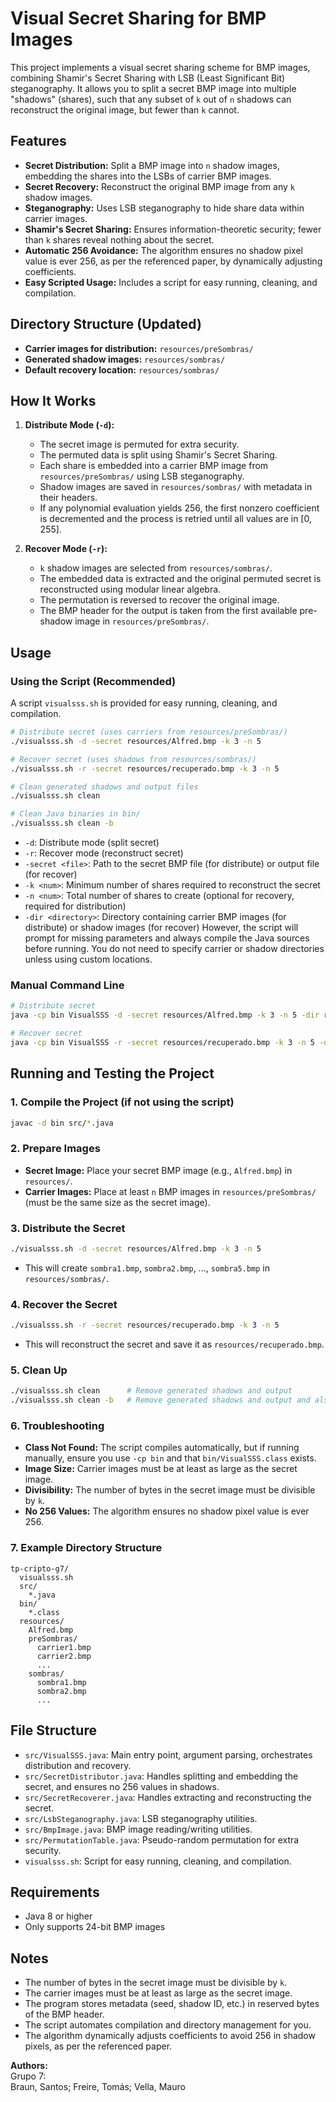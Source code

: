 # Visual Secret Sharing for BMP Images

This project implements a visual secret sharing scheme for BMP images, combining Shamir's Secret Sharing with LSB (Least Significant Bit) steganography. It allows you to split a secret BMP image into multiple "shadows" (shares), such that any subset of `k` out of `n` shadows can reconstruct the original image, but fewer than `k` cannot.

## Features

- **Secret Distribution:** Split a BMP image into `n` shadow images, embedding the shares into the LSBs of carrier BMP images.
- **Secret Recovery:** Reconstruct the original BMP image from any `k` shadow images.
- **Steganography:** Uses LSB steganography to hide share data within carrier images.
- **Shamir's Secret Sharing:** Ensures information-theoretic security; fewer than `k` shares reveal nothing about the secret.
- **Automatic 256 Avoidance:** The algorithm ensures no shadow pixel value is ever 256, as per the referenced paper, by dynamically adjusting coefficients.
- **Easy Scripted Usage:** Includes a script for easy running, cleaning, and compilation.

## Directory Structure (Updated)

- **Carrier images for distribution:** `resources/preSombras/`
- **Generated shadow images:** `resources/sombras/`
- **Default recovery location:** `resources/sombras/`

## How It Works

1. **Distribute Mode (`-d`):**
   - The secret image is permuted for extra security.
   - The permuted data is split using Shamir's Secret Sharing.
   - Each share is embedded into a carrier BMP image from `resources/preSombras/` using LSB steganography.
   - Shadow images are saved in `resources/sombras/` with metadata in their headers.
   - If any polynomial evaluation yields 256, the first nonzero coefficient is decremented and the process is retried until all values are in [0, 255].

2. **Recover Mode (`-r`):**
   - `k` shadow images are selected from `resources/sombras/`.
   - The embedded data is extracted and the original permuted secret is reconstructed using modular linear algebra.
   - The permutation is reversed to recover the original image.
   - The BMP header for the output is taken from the first available pre-shadow image in `resources/preSombras/`.

## Usage

### Using the Script (Recommended)

A script `visualsss.sh` is provided for easy running, cleaning, and compilation.

```sh
# Distribute secret (uses carriers from resources/preSombras/)
./visualsss.sh -d -secret resources/Alfred.bmp -k 3 -n 5

# Recover secret (uses shadows from resources/sombras/)
./visualsss.sh -r -secret resources/recuperado.bmp -k 3 -n 5

# Clean generated shadows and output files
./visualsss.sh clean

# Clean Java binaries in bin/
./visualsss.sh clean -b
```

- `-d`: Distribute mode (split secret)
- `-r`: Recover mode (reconstruct secret)
- `-secret <file>`: Path to the secret BMP file (for distribute) or output file (for recover)
- `-k <num>`: Minimum number of shares required to reconstruct the secret
- `-n <num>`: Total number of shares to create (optional for recovery, required for distribution)
- `-dir <directory>`: Directory containing carrier BMP images (for distribute) or shadow images (for recover)
However, the script will prompt for missing parameters and always compile the Java sources before running.
You do not need to specify carrier or shadow directories unless using custom locations.

### Manual Command Line

```sh
# Distribute secret
java -cp bin VisualSSS -d -secret resources/Alfred.bmp -k 3 -n 5 -dir resources/sombras

# Recover secret
java -cp bin VisualSSS -r -secret resources/recuperado.bmp -k 3 -n 5 -dir resources/sombras
```

## Running and Testing the Project

### 1. Compile the Project (if not using the script)

```sh
javac -d bin src/*.java
```

### 2. Prepare Images

- **Secret Image:**  Place your secret BMP image (e.g., `Alfred.bmp`) in `resources/`.
- **Carrier Images:**  Place at least `n` BMP images in `resources/preSombras/` (must be the same size as the secret image).

### 3. Distribute the Secret

```sh
./visualsss.sh -d -secret resources/Alfred.bmp -k 3 -n 5
```
- This will create `sombra1.bmp`, `sombra2.bmp`, ..., `sombra5.bmp` in `resources/sombras/`.

### 4. Recover the Secret

```sh
./visualsss.sh -r -secret resources/recuperado.bmp -k 3 -n 5
```
- This will reconstruct the secret and save it as `resources/recuperado.bmp`.

### 5. Clean Up

```sh
./visualsss.sh clean      # Remove generated shadows and output
./visualsss.sh clean -b   # Remove generated shadows and output and also Java binaries in bin/
```

### 6. Troubleshooting

- **Class Not Found:**  The script compiles automatically, but if running manually, ensure you use `-cp bin` and that `bin/VisualSSS.class` exists.
- **Image Size:**  Carrier images must be at least as large as the secret image.
- **Divisibility:**  The number of bytes in the secret image must be divisible by `k`.
- **No 256 Values:**  The algorithm ensures no shadow pixel value is ever 256.

### 7. Example Directory Structure

```
tp-cripto-g7/
  visualsss.sh
  src/
    *.java
  bin/
    *.class
  resources/
    Alfred.bmp
    preSombras/
      carrier1.bmp
      carrier2.bmp
      ...
    sombras/
      sombra1.bmp
      sombra2.bmp
      ...
```

## File Structure

- `src/VisualSSS.java`: Main entry point, argument parsing, orchestrates distribution and recovery.
- `src/SecretDistributor.java`: Handles splitting and embedding the secret, and ensures no 256 values in shadows.
- `src/SecretRecoverer.java`: Handles extracting and reconstructing the secret.
- `src/LsbSteganography.java`: LSB steganography utilities.
- `src/BmpImage.java`: BMP image reading/writing utilities.
- `src/PermutationTable.java`: Pseudo-random permutation for extra security.
- `visualsss.sh`: Script for easy running, cleaning, and compilation.

## Requirements

- Java 8 or higher
- Only supports 24-bit BMP images

## Notes

- The number of bytes in the secret image must be divisible by `k`.
- The carrier images must be at least as large as the secret image.
- The program stores metadata (seed, shadow ID, etc.) in reserved bytes of the BMP header.
- The script automates compilation and directory management for you.
- The algorithm dynamically adjusts coefficients to avoid 256 in shadow pixels, as per the referenced paper.

**Authors:**  
Grupo 7:  
Braun, Santos; Freire, Tomás; Vella, Mauro
